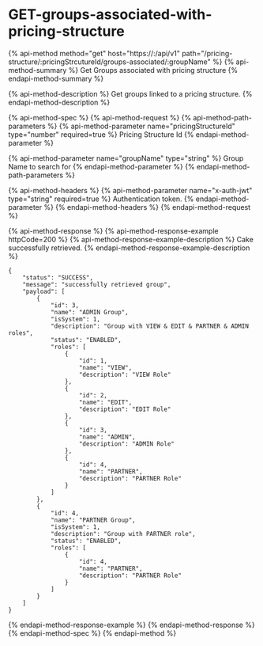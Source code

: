 # GET-groups-associated-with-pricing-structure

{% api-method method="get" host="https://<host>:<port>/api/v1" path="/pricing-structure/:pricingStrcutureId/groups-associated/:groupName" %}
{% api-method-summary %}
Get Groups associated with pricing structure
{% endapi-method-summary %}

{% api-method-description %}
Get groups linked to a pricing structure.
{% endapi-method-description %}

{% api-method-spec %}
{% api-method-request %}
{% api-method-path-parameters %}
{% api-method-parameter name="pricingStructureId" type="number" required=true %}
Pricing Structure Id
{% endapi-method-parameter %}

{% api-method-parameter name="groupName" type="string" %}
Group Name to search for
{% endapi-method-parameter %}
{% endapi-method-path-parameters %}

{% api-method-headers %}
{% api-method-parameter name="x-auth-jwt" type="string" required=true %}
Authentication token.
{% endapi-method-parameter %}
{% endapi-method-headers %}
{% endapi-method-request %}

{% api-method-response %}
{% api-method-response-example httpCode=200 %}
{% api-method-response-example-description %}
Cake successfully retrieved.
{% endapi-method-response-example-description %}

```
{
    "status": "SUCCESS",
    "message": "successfully retrieved group",
    "payload": [
        {
            "id": 3,
            "name": "ADMIN Group",
            "isSystem": 1,
            "description": "Group with VIEW & EDIT & PARTNER & ADMIN roles",
            "status": "ENABLED",
            "roles": [
                {
                    "id": 1,
                    "name": "VIEW",
                    "description": "VIEW Role"
                },
                {
                    "id": 2,
                    "name": "EDIT",
                    "description": "EDIT Role"
                },
                {
                    "id": 3,
                    "name": "ADMIN",
                    "description": "ADMIN Role"
                },
                {
                    "id": 4,
                    "name": "PARTNER",
                    "description": "PARTNER Role"
                }
            ]
        },
        {
            "id": 4,
            "name": "PARTNER Group",
            "isSystem": 1,
            "description": "Group with PARTNER role",
            "status": "ENABLED",
            "roles": [
                {
                    "id": 4,
                    "name": "PARTNER",
                    "description": "PARTNER Role"
                }
            ]
        }
    ]
}
```
{% endapi-method-response-example %}
{% endapi-method-response %}
{% endapi-method-spec %}
{% endapi-method %}



